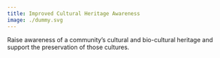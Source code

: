 ```yaml
---
title: Improved Cultural Heritage Awareness
image: ./dummy.svg
---
```


Raise awareness of a community’s cultural and bio-cultural heritage and support the preservation of those cultures.

